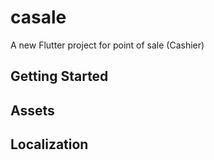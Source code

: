 # casale

A new Flutter project for point of sale  (Cashier)

## Getting Started

## Assets


## Localization

